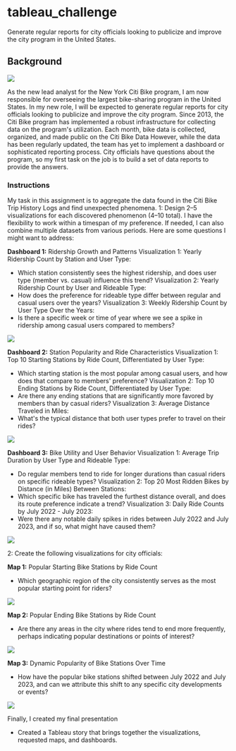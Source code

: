 # tableau_challenge
Generate regular reports for city officials looking to publicize and improve the city program in the United States.

## Background

![](Images/citi-bike-station-bikes.jpg)

As the new lead analyst for the New York Citi Bike program, I am now responsible for overseeing the largest bike-sharing program in the United States. In my new role, I will be expected to generate regular reports for city officials looking to publicize and improve the city program.
Since 2013, the Citi Bike program has implemented a robust infrastructure for collecting data on the program's utilization. Each month, bike data is collected, organized, and made public on the Citi Bike Data [](https://citibikenyc.com/system-data)
However, while the data has been regularly updated, the team has yet to implement a dashboard or sophisticated reporting process. City officials have questions about the program, so my first task on the job is to build a set of data reports to provide the answers.

### Instructions
My task in this assignment is to aggregate the data found in the Citi Bike Trip History Logs and find unexpected phenomena.
1: Design 2–5 visualizations for each discovered phenomenon (4–10 total). I have the flexibility to work within a timespan of my preference. If needed, I can also combine multiple datasets from various periods.
Here are some questions I might want to address:

**Dashboard 1:** Ridership Growth and Patterns
Visualization 1: Yearly Ridership Count by Station and User Type:
- Which station consistently sees the highest ridership, and does user type (member vs. casual) influence this trend?
Visualization 2: Yearly Ridership Count by User and Rideable Type:
- How does the preference for rideable type differ between regular and casual users over the years?
  Visualization 3: Weekly Ridership Count by User Type Over the Years:
- Is there a specific week or time of year where we see a spike in ridership among casual users compared to members?

![](Images/Dashboard_1.png)

**Dashboard 2:** Station Popularity and Ride Characteristics
Visualization 1: Top 10 Starting Stations by Ride Count, Differentiated by User Type:
- Which starting station is the most popular among casual users, and how does that compare to members' preference?
Visualization 2: Top 10 Ending Stations by Ride Count, Differentiated by User Type:
- Are there any ending stations that are significantly more favored by members than by casual riders?
Visualization 3: Average Distance Traveled in Miles:
- What's the typical distance that both user types prefer to travel on their rides?

![](Images/Dashboard_2.png)

**Dashboard 3:** Bike Utility and User Behavior
Visualization 1: Average Trip Duration by User Type and Rideable Type:
- Do regular members tend to ride for longer durations than casual riders on specific rideable types?
Visualization 2: Top 20 Most Ridden Bikes by Distance (in Miles) Between Stations:
- Which specific bike has traveled the furthest distance overall, and does its route preference indicate a trend?
Visualization 3: Daily Ride Counts by July 2022 - July 2023:
- Were there any notable daily spikes in rides between July 2022 and July 2023, and if so, what might have caused them?

![](Images/Dashboard_3.png)

2: Create the following visualizations for city officials:

**Map 1:** Popular Starting Bike Stations by Ride Count
- Which geographic region of the city consistently serves as the most popular starting point for riders?

![](Images/Dashboard_4.png)

**Map 2:** Popular Ending Bike Stations by Ride Count
- Are there any areas in the city where rides tend to end more frequently, perhaps indicating popular destinations or points of interest?

![](Images/Dashboard_5.png)

**Map 3:** Dynamic Popularity of Bike Stations Over Time
- How have the popular bike stations shifted between July 2022 and July 2023, and can we attribute this shift to any specific city developments or events?

![](Images/Dashboard_6.png)

Finally, I created my final presentation
- Created a Tableau story that brings together the visualizations, requested maps, and dashboards.
